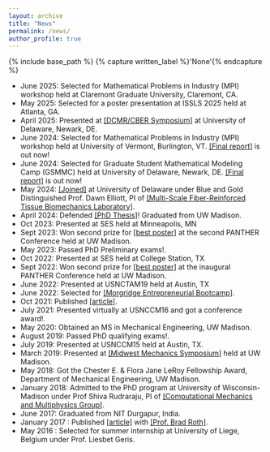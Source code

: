 ```yaml
---
layout: archive
title: "News"
permalink: /news/
author_profile: true
---
```



{% include base_path %}
{% capture written_label %}'None'{% endcapture %}

<!--
<object width="100%"  height="100%" type="application/pdf" data="https://drive.google.com/file/d/1ulNltb4YekZvTQdu5mvds5ZQ4aXTOgMx/preview?#zoom=85&scrollbar=0&toolbar=0&navpanes=0">
    <p>If the embedded PDF below does not load, you can <u><a href="https://drive.google.com/file/d/1ulNltb4YekZvTQdu5mvds5ZQ4aXTOgMx/preview">download it here.</p>
</object>
-->

- June 2025: Selected for Mathematical Problems in Industry (MPI) workshop held at Claremont Graduate University, Claremont, CA.
- May 2025: Selected for a poster presentation at ISSLS 2025 held at Atlanta, GA. 
- April 2025: Presented at [[DCMR/CBER Symposium]](https://dcmr.udel.edu/research-symposium/) at University of Delaware, Newark, DE. 
- June 2024: Selected for Mathematical Problems in Industry (MPI) workshop held at University of Vermont, Burlington, VT. [[Final report]](https://www.siam.org/media/r1pj5uqx/vironix_mpi2024.pdf) is out now!
- June 2024: Selected for Graduate Student Mathematical Modeling Camp (GSMMC) held at University of Delaware, Newark, DE. [[Final report]](https://www1.udel.edu/dedwards/camp/reports/24Colon.pdf) is out now!
- May 2024: [[Joined]](https://sites.udel.edu/elliott/people/research-staff/auddya) at University of Delaware under Blue and Gold Distinguished Prof. Dawn Elliott, PI of [[Multi-Scale Fiber-Reinforced Tissue Biomechanics Laboratory]](https://sites.udel.edu/elliott/).
- April 2024: Defended [[PhD Thesis]](https://www.proquest.com/docview/3053909519?pq-origsite=gscholar&fromopenview=true&sourcetype=Dissertations%20&%20Theses)! Graduated from UW Madison. 
- Oct 2023: Presented at SES held at Minneapolis, MN
- Sept 2023: Won second prize for [[best poster]](https://www.panther.engr.wisc.edu/post/panther-workshop-poster-awards-1) at the second PANTHER Conference held at UW Madison.
- May 2023: Passed PhD Preliminary exams!.
- Oct 2022: Presented at SES held at College Station, TX
- Sept 2022: Won second prize for [[best poster]](https://www.panther.engr.wisc.edu/post/panther-workshop-poster-awards) at the inaugural PANTHER Conference held at UW Madison.
- June 2022: Presented at USNCTAM19 held at Austin, TX
- June 2022: Selected for [[Morgridge Entrepreneurial Bootcamp]](https://business.wisc.edu/centers/weinert/blog/morgridge-entrepreneurial-bootcamp-meb-2022/).
- Oct 2021: Published [[article]](https://royalsocietypublishing.org/doi/full/10.1098/rspa.2021.0246). 
- July 2021: Presented virtually at USNCCM16 and got a conference award!. 
- May 2020: Obtained an MS in Mechanical Engineering, UW Madison. 
- August 2019: Passed PhD qualifying exams!.
- July 2019: Presented at USNCCM15 held at Austin, TX.
- March 2019: Presented at [[Midwest Mechanics Symposium]](https://mechanics.wisc.edu/student-symposium/) held at UW Madison.
- May 2018: Got the Chester E. & Flora Jane LeRoy Fellowship Award, Department of Mechanical Engineering, UW Madison.
- January 2018: Admitted to the PhD program at University of Wisconsin-Madison under Prof Shiva Rudraraju, PI of [[Computational Mechanics and Multiphysics Group]](https://compphys.me.wisc.edu/).
- June 2017: Graduated from NIT Durgapur, India.
- January 2017 : Published [[article]](https://iopscience.iop.org/article/10.1088/1361-6463/aa59b5) with [[Prof. Brad Roth]](https://sites.google.com/view/bradroth).
- May 2016 : Selected for summer internship at University of Liege, Belgium under Prof. Liesbet Geris.